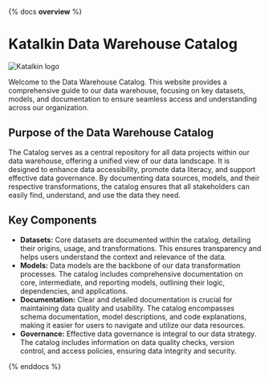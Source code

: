 {% docs __overview__ %}

# Katalkin Data Warehouse Catalog

![Katalkin logo](https://content.inzhenerka-cloud.com/assets/art/katalkin-logo.png)

Welcome to the Data Warehouse Catalog.
This website provides a comprehensive guide to our data warehouse, focusing on key datasets, models,
and documentation to ensure seamless access and understanding across our organization.

## Purpose of the Data Warehouse Catalog
The Catalog serves as a central repository for all data projects within our data warehouse,
offering a unified view of our data landscape.
It is designed to enhance data accessibility, promote data literacy, and support effective data governance.
By documenting data sources, models, and their respective transformations, the catalog ensures that
all stakeholders can easily find, understand, and use the data they need.

## Key Components

- **Datasets:** Core datasets are documented within the catalog, detailing their origins, usage, and transformations.
This ensures transparency and helps users understand the context and relevance of the data.
- **Models:** Data models are the backbone of our data transformation processes.
The catalog includes comprehensive documentation on core, intermediate, and reporting models,
outlining their logic, dependencies, and applications.
- **Documentation:** Clear and detailed documentation is crucial for maintaining data quality and usability.
The catalog encompasses schema documentation, model descriptions, and code explanations,
making it easier for users to navigate and utilize our data resources.
- **Governance:** Effective data governance is integral to our data strategy.
The catalog includes information on data quality checks, version control, and access policies, ensuring data integrity and security.

{% enddocs %}
